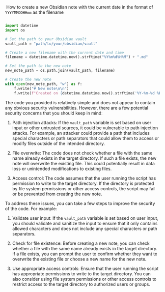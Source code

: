 
 How to create a new Obsidian note with the current date in the format of `YYYYMMDDHHmm` as the filename

```python

import datetime
import os

# Set the path to your Obsidian vault
vault_path = "path/to/your/obsidian/vault"

# Create a new filename with the current date and time
filename = datetime.datetime.now().strftime("%Y%m%d%H%M") + ".md"

# Set the path to the new note
new_note_path = os.path.join(vault_path, filename)

# Create the new note
with open(new_note_path, "w") as f:
    f.write("# New note\n\n")
    f.write(f"Created on {datetime.datetime.now().strftime('%Y-%m-%d %H:%M:%S')}")

```

The code you provided is relatively simple and does not appear to contain any obvious security vulnerabilities. However, there are a few potential security concerns that you should keep in mind:

1.  Path injection attacks: If the `vault_path` variable is set based on user input or other untrusted sources, it could be vulnerable to path injection attacks. For example, an attacker could provide a path that includes special characters or path separators that could allow them to access or modify files outside of the intended directory.
    
2.  File overwrite: The code does not check whether a file with the same name already exists in the target directory. If such a file exists, the new note will overwrite the existing file. This could potentially result in data loss or unintended modifications to existing files.
    
3.  Access control: The code assumes that the user running the script has permission to write to the target directory. If the directory is protected by file system permissions or other access controls, the script may fail or be prevented from creating the new note.
    

To address these issues, you can take a few steps to improve the security of the code. For example:

1.  Validate user input: If the `vault_path` variable is set based on user input, you should validate and sanitize the input to ensure that it only contains allowed characters and does not include any special characters or path separators.
    
2.  Check for file existence: Before creating a new note, you can check whether a file with the same name already exists in the target directory. If a file exists, you can prompt the user to confirm whether they want to overwrite the existing file or choose a new name for the new note.
    
3.  Use appropriate access controls: Ensure that the user running the script has appropriate permissions to write to the target directory. You can also consider using file system permissions or other access controls to restrict access to the target directory to authorized users or groups.
